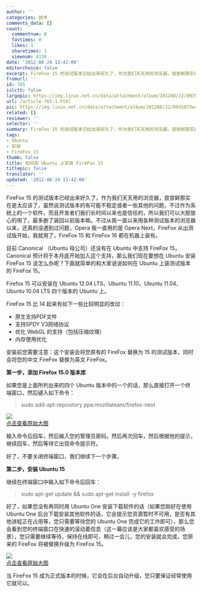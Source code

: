 ```yaml
---
author: ''
categories: 技术
comments_data: []
count:
  commentnum: 0
  favtimes: 0
  likes: 1
  sharetimes: 1
  viewnum: 4136
date: '2012-08-24 13:42:00'
editorchoice: false
excerpt: FireFox 15 的测试版本已经出来好久了，作为我们天天用的浏览器，尝尝鲜那实在是太应该了，虽然说测试版本的有可能不稳定或者一些其他的问题，不过作为系统上的一个软件，而且开发者们我们长时间以来也是信任的，所  ...
fromurl: ''
id: 765
islctt: false
largepic: https://img.linux.net.cn/data/attachment/album/201208/22/0935073w4gsm3ywogciwsp.png
url: /article-765-1.html
pic: https://img.linux.net.cn/data/attachment/album/201208/22/0935073w4gsm3ywogciwsp.png.thumb.jpg
related: []
reviewer: ''
selector: ''
summary: FireFox 15 的测试版本已经出来好久了，作为我们天天用的浏览器，尝尝鲜那实在是太应该了，虽然说测试版本的有可能不稳定或者一些其他的问题，不过作为系统上的一个软件，而且开发者们我们长时间以来也是信任的，所  ...
tags:
- Ubuntu
- 安装
- FireFox 15
thumb: false
title: 如何在 Ubuntu 上安装 FireFox 15
titlepic: false
translator: ''
updated: '2012-08-24 13:42:00'
---
```


FireFox 15 的测试版本已经出来好久了，作为我们天天用的浏览器，尝尝鲜那实在是太应该了，虽然说测试版本的有可能不稳定或者一些其他的问题，不过作为系统上的一个软件，而且开发者们我们长时间以来也是信任的，所以我们可以大胆放心的用了，最多删了装回以前版本嘛。不过从我一直以来用各种测试版本的浏览器以来，还真的没遇到过问题，Opera 我一直用的是 Opera Next，FireFox 从出测试版开始，我就用了，FireFox 15 和 FireFox 16 都在机器上装有。


目前 Canonical （Ubuntu 母公司）还没有在 Ubuntu 中支持 FireFox 15，Canonical 预计将于本月底开始加入这个支持，那么我们现在要想在 Ubuntu 安装 FireFox 15 该怎么办呢？下面就简单的和大家说说如何在 Ubuntu 上装测试版本的 FireFox 15。


Firefox 15 可以安装在 Ubuntu 12.04 LTS、Ubuntu 11.10、Ubuntu 11.04、Ubuntu 10.04 LTS 四个版本的 Ubuntu 上。


FireFox 15 比 14 起来有如下一些比较明显的改动：


* 原生支持PDF文件
* 支持SPDY V3网络协议
* 优化 WebGL 的支持（包括压缩纹理）
* 内存使用优化


安装前您需要注意：这个安装会将您原有的 FireFox 替换为 15 的测试版本，同时会将您的中文 FireFox 替换为英文 FireFox。


**第一步，添加 Firefox 15.0 版本库**


如果您是上面所列出来的四个 Ubuntu 版本中的一个的话，那么直接打开一个终端窗口，然后键入如下命令：



> 
> sudo add-apt-repository ppa:mozillateam/firefox-next
> 
> 
> 


[![](/data/attachment/album/201208/22/0935073w4gsm3ywogciwsp.png)  
点击查看原始大图](https://img.linux.net.cn/data/attachment/album/201208/22/0935073w4gsm3ywogciwsp.png)


输入命令后回车，然后输入您的管理员密码，然后再次回车，然后根据他的提示，继续回车，然后等待它出现命令提示符。


好了，不要关闭终端窗口，我们继续下一个步骤。


**第二步，安装 Ubuntu 15**


继续在终端窗口中输入如下命令后回车：



> 
> sudo apt-get update && sudo apt-get install -y firefox
> 
> 
> 


好了，如果您没有再同时用 Ubuntu One 安装下载软件的话（如果您刚好在使用 Ubuntu One 后台下载安装其他软件的话，它会提示您资源暂时不可用，是否有其他进程正在占用等，您只需要等待您的 Ubuntu One 完成它的工作即可），那么您会看到您的终端窗口在快速的滚动着信息（这一幕应该是大家都喜欢感受的场景），您只需要继续等待，保持在线即可，稍过一会儿，您的安装就会完成，您原来的 FireFox 将被替换升级为 FireFox 15。


[![](/data/attachment/album/201208/22/1021250as1gb49g6i8m3i0.png)  
点击查看原始大图](https://img.linux.net.cn/data/attachment/album/201208/22/1021250as1gb49g6i8m3i0.png)


当 FireFox 15 成为正式版本的时候，它会在后台自动升级，您只要保证经常使用它就可以。